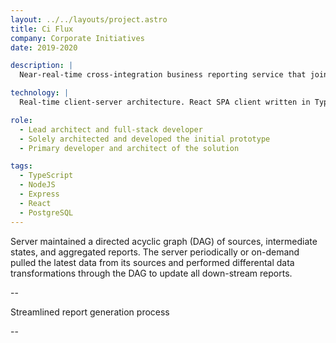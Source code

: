 ```yaml
---
layout: ../../layouts/project.astro
title: Ci Flux
company: Corporate Initiatives
date: 2019-2020

description: |
  Near-real-time cross-integration business reporting service that joins and aggregates data across separate services and provides convenient and configurable business-ready reports.

technology: |
  Real-time client-server architecture. React SPA client written in TypeScript. NodeJS Express server written in TypeScript. PostgreSQL database.

role:
  - Lead architect and full-stack developer
  - Solely architected and developed the initial prototype
  - Primary developer and architect of the solution

tags:
  - TypeScript
  - NodeJS
  - Express
  - React
  - PostgreSQL
---
```




Server maintained a directed acyclic graph (DAG) of sources, intermediate states, and aggregated reports. The server periodically or on-demand pulled the latest data from its sources and performed differental data transformations through the DAG to update all down-stream reports.

--

Streamlined report generation process

--
